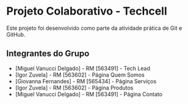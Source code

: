 # Projeto Colaborativo - Techcell
Este projeto foi desenvolvido como parte da atividade prática de Git e GitHub.
## Integrantes do Grupo
- [Miguel Vanucci Delgado] - RM [563491] - Tech Lead
- [Igor Zuvela] - RM [563602] - Página Quem Somos
- [Giovanna Fernandes] - RM [565434] - Página Serviços
- [Igor Zuvela] - RM [563602] - Página Produtos
- [Miguel Vanucci Delgado] - RM [563491] - Página Contato
